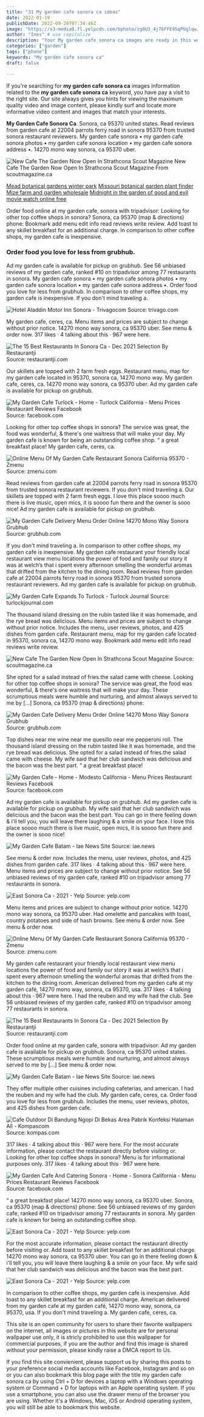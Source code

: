 ```yaml
---
title: "31 My garden cafe sonora ca ideas"
date: 2022-01-19
publishDate: 2022-09-20T07:34:46Z
image: "https://s3-media0.fl.yelpcdn.com/bphoto/zg0U3_4j76FFE95qPUglqw/ls.jpg"
author: "Ines" # use capitalize
description: "Your My garden cafe sonora ca images are ready in this website. My garden cafe sonora ca are a topic that is being searched for and liked by netizens now. You can Find and Download the My garden cafe sonora ca files here. Download all royalty-free vectors."
categories: ["garden"]
tags: ["phone"]
keywords: "My garden cafe sonora ca"
draft: false

---
```


If you're searching for **my garden cafe sonora ca** images information related to the **my garden cafe sonora ca** keyword, you have pay a visit to the right  site.  Our site always  gives you  hints  for viewing  the maximum  quality video and image  content, please kindly surf and locate more informative video content and images  that match your interests.

**My Garden Cafe Sonora Ca**. Sonora, ca 95370 united states. Read reviews from garden cafe at 22004 parrots ferry road in sonora 95370 from trusted sonora restaurant reviewers. My garden cafe sonora • my garden cafe sonora photos • my garden cafe sonora location • my garden cafe sonora address •. 14270 mono way sonora, ca 95370 uber.

![New Cafe The Garden Now Open In Strathcona Scout Magazine](https://i1.wp.com/media.scoutmagazine.ca/2018/09/IMG_3477.jpg?fit=1600%2C1067&amp;ssl=1 "New Cafe The Garden Now Open In Strathcona Scout Magazine")
New Cafe The Garden Now Open In Strathcona Scout Magazine From scoutmagazine.ca

[Mead botanical gardens winter park](/mead-botanical-gardens-winter-park/)
[Missouri botanical garden plant finder](/missouri-botanical-garden-plant-finder/)
[Mize farm and garden wholesale](/mize-farm-and-garden-wholesale/)
[Midnight in the garden of good and evil movie watch online free](/midnight-in-the-garden-of-good-and-evil-movie-watch-online-free/)

Order food online at my garden cafe, sonora with tripadvisor: Looking for other top coffee shops in sonora? Sonora, ca 95370 (map &amp; directions) phone: Bookmark add menu edit info read reviews write review. Add toast to any skillet breakfast for an additional charge. In comparison to other coffee shops, my garden cafe is inexpensive.

### Order food you love for less from grubhub.

Ad my garden cafe is available for pickup on grubhub. See 56 unbiased reviews of my garden cafe, ranked #10 on tripadvisor among 77 restaurants in sonora. My garden cafe sonora • my garden cafe sonora photos • my garden cafe sonora location • my garden cafe sonora address •. Order food you love for less from grubhub. In comparison to other coffee shops, my garden cafe is inexpensive. If you don&#039;t mind traveling a.


![Hotel Aladdin Motor Inn Sonora - Trivagocom](https://imgcy.trivago.com/c_limit,d_dummy.jpeg,f_auto,h_1300,q_auto,w_2000/itemimages/10/27/1027314_v4.jpeg "Hotel Aladdin Motor Inn Sonora - Trivagocom")
Source: trivago.com

My garden cafe, ceres, ca. Menu items and prices are subject to change without prior notice. 14270 mono way sonora, ca 95370 uber. See menu &amp; order now. 317 likes · 4 talking about this · 967 were here.

![The 15 Best Restaurants In Sonora Ca - Dec 2021 Selection By Restaurantji](https://cdn3.localdatacdn.com/ca/sonora/3544864/original/UCSFnbnfE4.jpg "The 15 Best Restaurants In Sonora Ca - Dec 2021 Selection By Restaurantji")
Source: restaurantji.com

Our skillets are topped with 2 farm fresh eggs. Restaurant menu, map for my garden cafe located in 95370, sonora ca, 14270 mono way. My garden cafe, ceres, ca. 14270 mono way sonora, ca 95370 uber. Ad my garden cafe is available for pickup on grubhub.

![My Garden Cafe Turlock - Home - Turlock California - Menu Prices Restaurant Reviews Facebook](https://lookaside.fbsbx.com/lookaside/crawler/media/?media_id=300818850809119 "My Garden Cafe Turlock - Home - Turlock California - Menu Prices Restaurant Reviews Facebook")
Source: facebook.com

Looking for other top coffee shops in sonora? The service was great, the food was wonderful, &amp; there&#039;s one waitress that will make your day. My garden cafe is known for being an outstanding coffee shop. “ a great breakfast place! My garden cafe, ceres, ca.

![Online Menu Of My Garden Cafe Restaurant Sonora California 95370 - Zmenu](https://image.zmenu.com/menupic/2241011/846951d7-0266-4801-b6b6-814dc396cde9.jpg "Online Menu Of My Garden Cafe Restaurant Sonora California 95370 - Zmenu")
Source: zmenu.com

Read reviews from garden cafe at 22004 parrots ferry road in sonora 95370 from trusted sonora restaurant reviewers. If you don&#039;t mind traveling a. Our skillets are topped with 2 farm fresh eggs. I love this place soooo much there is live music, open mics, it is soooo fun there and the owner is sooo nice! Ad my garden cafe is available for pickup on grubhub.

![My Garden Cafe Delivery Menu Order Online 14270 Mono Way Sonora Grubhub](https://media-cdn.grubhub.com/image/upload/d_search:browse-images:default.jpg/w_150,h_130,f_auto,g_auto,q_auto,dpr_auto,c_fill/g6d3khlmwuhufmg7bnu3 "My Garden Cafe Delivery Menu Order Online 14270 Mono Way Sonora Grubhub")
Source: grubhub.com

If you don&#039;t mind traveling a. In comparison to other coffee shops, my garden cafe is inexpensive. My garden cafe restaurant your friendly local restaurant view menu locations the power of food and family our story it was at welch’s that i spent every afternoon smelling the wonderful aromas that drifted from the kitchen to the dining room. Read reviews from garden cafe at 22004 parrots ferry road in sonora 95370 from trusted sonora restaurant reviewers. Ad my garden cafe is available for pickup on grubhub.

![My Garden Cafe Expands To Turlock - Turlock Journal](https://centralca.cdn-anvilcms.net/media/images/2019/05/15/images/In_business_pic.max-1200x675.jpg "My Garden Cafe Expands To Turlock - Turlock Journal")
Source: turlockjournal.com

The thousand island dressing on the rubin tasted like it was homemade, and the rye bread was delicious. Menu items and prices are subject to change without prior notice. Includes the menu, user reviews, photos, and 425 dishes from garden cafe. Restaurant menu, map for my garden cafe located in 95370, sonora ca, 14270 mono way. Bookmark add menu edit info read reviews write review.

![New Cafe The Garden Now Open In Strathcona Scout Magazine](https://i1.wp.com/media.scoutmagazine.ca/2018/09/IMG_3477.jpg?fit=1600%2C1067&amp;ssl=1 "New Cafe The Garden Now Open In Strathcona Scout Magazine")
Source: scoutmagazine.ca

She opted for a salad instead of fries.the salad came with cheese. Looking for other top coffee shops in sonora? The service was great, the food was wonderful, &amp; there&#039;s one waitress that will make your day. These scrumptious meals were humble and nurturing, and almost always served to me by […] Sonora, ca 95370 (map &amp; directions) phone:

![My Garden Cafe Delivery Menu Order Online 14270 Mono Way Sonora Grubhub](https://media-cdn.grubhub.com/image/upload/d_search:browse-images:default.jpg/w_1200,h_800,f_auto,fl_lossy,q_80,c_fit/itqwz5oq0jyxwygoxstp "My Garden Cafe Delivery Menu Order Online 14270 Mono Way Sonora Grubhub")
Source: grubhub.com

Top dishes near me wine near me quesillo near me pepperoni roll. The thousand island dressing on the rubin tasted like it was homemade, and the rye bread was delicious. She opted for a salad instead of fries.the salad came with cheese. My wife said that her club sandwich was delicious and the bacon was the best part. “ a great breakfast place!

![My Garden Cafe - Home - Modesto California - Menu Prices Restaurant Reviews Facebook](https://lookaside.fbsbx.com/lookaside/crawler/media/?media_id=2563286673729775 "My Garden Cafe - Home - Modesto California - Menu Prices Restaurant Reviews Facebook")
Source: facebook.com

Ad my garden cafe is available for pickup on grubhub. Ad my garden cafe is available for pickup on grubhub. My wife said that her club sandwich was delicious and the bacon was the best part. You can go in there feeling down &amp; i&#039;ll tell you, you will leave there laughing &amp; a smile on your face. I love this place soooo much there is live music, open mics, it is soooo fun there and the owner is sooo nice!

![My Garden Cafe Batam - Iae News Site](https://i.pinimg.com/originals/ff/28/25/ff28254852e9178fa485c4ccb6094552.jpg "My Garden Cafe Batam - Iae News Site")
Source: iae.news

See menu &amp; order now. Includes the menu, user reviews, photos, and 425 dishes from garden cafe. 317 likes · 4 talking about this · 967 were here. Menu items and prices are subject to change without prior notice. See 56 unbiased reviews of my garden cafe, ranked #10 on tripadvisor among 77 restaurants in sonora.

![East Sonora Ca - 2021 - Yelp](https://s3-media0.fl.yelpcdn.com/bphoto/W0snvJULs7O9Cf3ydk_5CA/ls.jpg "East Sonora Ca - 2021 - Yelp")
Source: yelp.com

Menu items and prices are subject to change without prior notice. 14270 mono way sonora, ca 95370 uber. Had omelette and pancakes with toast, country potatoes and side of hash browns. See menu &amp; order now. See menu &amp; order now.

![Online Menu Of My Garden Cafe Restaurant Sonora California 95370 - Zmenu](https://image.zmenu.com/menupic/2241011/4d79ff7c-07f6-4d51-905d-823921502b2e.jpg "Online Menu Of My Garden Cafe Restaurant Sonora California 95370 - Zmenu")
Source: zmenu.com

My garden cafe restaurant your friendly local restaurant view menu locations the power of food and family our story it was at welch’s that i spent every afternoon smelling the wonderful aromas that drifted from the kitchen to the dining room. American delivered from my garden cafe at my garden café, 14270 mono way, sonora, ca 95370, usa. 317 likes · 4 talking about this · 967 were here. I had the reuben and my wife had the club. See 56 unbiased reviews of my garden cafe, ranked #10 on tripadvisor among 77 restaurants in sonora.

![The 15 Best Restaurants In Sonora Ca - Dec 2021 Selection By Restaurantji](https://cdn4.localdatacdn.com/ca/sonora/3544856/original/w9BhV8xjLe.jpg "The 15 Best Restaurants In Sonora Ca - Dec 2021 Selection By Restaurantji")
Source: restaurantji.com

Order food online at my garden cafe, sonora with tripadvisor: Ad my garden cafe is available for pickup on grubhub. Sonora, ca 95370 united states. These scrumptious meals were humble and nurturing, and almost always served to me by […] See menu &amp; order now.

![My Garden Cafe Batam - Iae News Site](https://iae.news/wp-content/uploads/2021/08/37a289317fd63dfafa6164e946d45f55.jpg "My Garden Cafe Batam - Iae News Site")
Source: iae.news

They offer multiple other cuisines including cafeterias, and american. I had the reuben and my wife had the club. My garden cafe, ceres, ca. Order food you love for less from grubhub. Includes the menu, user reviews, photos, and 425 dishes from garden cafe.

![Cafe Outdoor Di Bandung Ngopi Di Bekas Area Pabrik Konfeksi Halaman All - Kompascom](https://asset.kompas.com/crops/vrw6xTd-O_USGakr3RfOle1NkAE=/1x0:2000x1333/750x500/data/photo/2021/03/08/60459237074af.jpg "Cafe Outdoor Di Bandung Ngopi Di Bekas Area Pabrik Konfeksi Halaman All - Kompascom")
Source: kompas.com

317 likes · 4 talking about this · 967 were here. For the most accurate information, please contact the restaurant directly before visiting or. Looking for other top coffee shops in sonora? Menu is for informational purposes only. 317 likes · 4 talking about this · 967 were here.

![My Garden Cafe And Catering Sonora - Home - Sonora California - Menu Prices Restaurant Reviews Facebook](https://lookaside.fbsbx.com/lookaside/crawler/media/?media_id=871920746270702 "My Garden Cafe And Catering Sonora - Home - Sonora California - Menu Prices Restaurant Reviews Facebook")
Source: facebook.com

“ a great breakfast place! 14270 mono way sonora, ca 95370 uber. Sonora, ca 95370 (map &amp; directions) phone: See 56 unbiased reviews of my garden cafe, ranked #10 on tripadvisor among 77 restaurants in sonora. My garden cafe is known for being an outstanding coffee shop.

![East Sonora Ca - 2021 - Yelp](https://s3-media0.fl.yelpcdn.com/bphoto/ip9uOBEd9K53ULkQY800NA/ls.jpg "East Sonora Ca - 2021 - Yelp")
Source: yelp.com

For the most accurate information, please contact the restaurant directly before visiting or. Add toast to any skillet breakfast for an additional charge. 14270 mono way sonora, ca 95370 uber. You can go in there feeling down &amp; i&#039;ll tell you, you will leave there laughing &amp; a smile on your face. My wife said that her club sandwich was delicious and the bacon was the best part.

![East Sonora Ca - 2021 - Yelp](https://s3-media0.fl.yelpcdn.com/bphoto/zg0U3_4j76FFE95qPUglqw/ls.jpg "East Sonora Ca - 2021 - Yelp")
Source: yelp.com

In comparison to other coffee shops, my garden cafe is inexpensive. Add toast to any skillet breakfast for an additional charge. American delivered from my garden cafe at my garden café, 14270 mono way, sonora, ca 95370, usa. If you don&#039;t mind traveling a. My garden cafe, ceres, ca.

This site is an open community for users to share their favorite wallpapers on the internet, all images or pictures in this website are for personal wallpaper use only, it is stricly prohibited to use this wallpaper for commercial purposes, if you are the author and find this image is shared without your permission, please kindly raise a DMCA report to Us.

If you find this site convienient, please support us by sharing this posts to your preference social media accounts like Facebook, Instagram and so on or you can also bookmark this blog page with the title my garden cafe sonora ca by using Ctrl + D for devices a laptop with a Windows operating system or Command + D for laptops with an Apple operating system. If you use a smartphone, you can also use the drawer menu of the browser you are using. Whether it's a Windows, Mac, iOS or Android operating system, you will still be able to bookmark this website.
